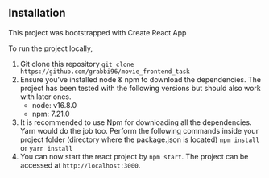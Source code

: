 ## Installation

This project was bootstrapped with Create React App

To run the project locally,

1. Git clone this repository
   `git clone https://github.com/grabbi96/movie_frontend_task`
2. Ensure you've installed node & npm to download the dependencies. The project has been tested with the following versions but should also work with later ones.
   - node: v16.8.0
   - npm: 7.21.0
3. It is recommended to use Npm for downloading all the dependencies. Yarn would do the job too. Perform the following commands inside your project folder (directory where the package.json is located)
   `npm install` or `yarn install`
4. You can now start the react project by `npm start`. The project can be accessed at `http://localhost:3000`.